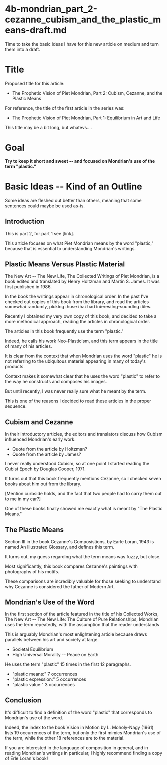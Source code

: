 
# 4b-mondrian_part_2-cezanne_cubism_and_the_plastic_means-draft.md

Time to take the basic ideas I have for this new article on medium and turn them into a draft.

# Title

Proposed title for this article:

- The Prophetic Vision of Piet Mondrian, Part 2: Cubism, Cezanne, and the Plastic Means

For reference, the title of the first article in the series was:

- The Prophetic Vision of Piet Mondrian, Part 1: Equilibrium in Art and Life

This title may be a bit long, but whatevs....

# Goal

**Try to keep it short and sweet -- and focused on Mondrian's use of the term "plastic."**

# Basic Ideas -- Kind of an Outline

Some ideas are fleshed out better than others, meaning that some sentences could maybe be used as-is.

## Introduction

This is part 2, for part 1 see [link].

This article focuses on what Piet Mondrian means by the word "plastic," because that is essential to understanding Mondrian's writings.

## Plastic Means Versus Plastic Material

The New Art -- The New Life, The Collected Writings of Piet Mondrian, is a book edited and translated by Henry Holtzman and Martin S. James.
It was first published in 1986.

In the book the writings appear in chronological order.
In the past I've checked out copies of this book from the library, and read the articles somewhat randomly, picking those that had interesting-sounding titles.

Recently I obtained my very own copy of this book, and decided to take a more methodical approach, reading the articles in chronological order.

The articles in this book frequently use the term "plastic."

Indeed, he calls his work Neo-Plasticism, and this term appears in the title of many of his articles.

It is clear from the context that when Mondrian uses the word "plastic" he is not referring to the ubiquitous material appearing in many of today's products.

Context makes it somewhat clear that he uses the word "plastic" to refer to the way he constructs and composes his images.

But until recently, I was never really sure what he meant by the term.

This is one of the reasons I decided to read these articles in the proper sequence.

## Cubism and Cezanne

In their introductory articles, the editors and translators discuss how Cubism influenced Mondrian's early work.

- Quote from the article by Holtzman?
- Quote from the article by James?

I never really understood Cubism, so at one point I started reading the Cubist Epoch by Douglas Cooper, 1971.

It turns out that this book frequently mentions Cezanne, so I checked seven books about him out from the library.

[Mention curbside holds, and the fact that two people had to carry them out to me in my car?]

One of these books finally showed me exactly what is meant by "The Plastic Means."

## The Plastic Means

Section III in the book Cezanne's Composistions, by Earle Loran, 1943 is named An Illustrated Glossary, and defines this term.

It turns out, my guess regarding what the term means was fuzzy, but close.

Most significantly, this book compares Cezanne's paintings with photographs of his motifs.

These comparisons are incredibly valuable for those seeking to understand why Cezanne is considered the father of Modern Art.

## Mondrian's Use of the Word

In the first section of the article featured in the title of his Collected Works, The New Art -- The New Life: The Culture of Pure Relationships, Mondrian
uses the term repeatedly, with the assumption that the reader understands

This is arguably Mondrian's most enlightening article because draws parallels between his art and society at large.

- Societal Equilibrium
- High Universal Morality -- Peace on Earth

He uses the term "plastic" 15 times in the first 12 paragraphs.

- "plastic means:" 7 occurrences
- "plastic expression:" 5 occurrences
- "plastic value:" 3 occurrences

## Conclusion

It's difficult to find a definition of the word "plastic" that corresponds to Mondrian's use of the word.

Indeed, the index to the book Vision in Motion by L. Moholy-Nagy (1961) lists 19 occurrences of the term, but only the first mimics Mondrian's use of the term, while the other 18 references are to the material.

If you are interested in the language of composition in general, and in reading Mondrian's writings in particular, I highly recommend finding a copy of Erle Loran's book!

